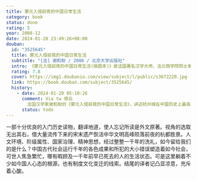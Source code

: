 ```yaml
---
title: 蒙元入侵前夜的中国日常生活
category: book
status: done
rating: 5
year: 2008-12
date: 2024-01-28 23:49:26+08:00
douban:
  id: "3525645"
  title: 蒙元入侵前夜的中国日常生活
  subtitle: "[法] 谢和耐 / 2008 / 北京大学出版社"
  intro: 《蒙元入侵前夜的中国日常生活(插图本)》是法国著名汉学大师，法兰西学院院士谢和耐的名作。细致描述了中国历史上的一个特殊时期的下层社会民众生活。《蒙元入侵前夜的中国日常生活》(插图本)这个书名，虽只以寥寥几个单词，却已把直至两宋才臻于化境的中国日常生活艺术的舞台摆到了草原游牧民族不断进犯的黑暗布景之下，从而在读者心目中构成了一种巨大的悬念和反讽。
  rating: 7.8
  cover: https://img1.doubanio.com/view/subject/l/public/s3672220.jpg
  link: https://book.douban.com/subject/3525645/
  history:
    - date: 2024-01-20 05:10:26
      comment: Via tw 停云
        法国汉学家谢和耐的《蒙元入侵前夜的中国日常生活》，讲述杭州城在中国历史上最高光时刻。书中有南宋末年杭城都市生活的喧闹与优雅，帝王将相与老百姓四时节令的日常，绘画、器物艺术审美之高度等等。而这类似浮世绘的杭城，是否因为距离遥远显得过于美好与浪漫？
      status: todo
---
```


一部十分优良的入门历史读物，翻译地道，使人忘记所读是外文原著。视角的选取无出其右，借大量流传下来的宋末遗产恢活中华文明高峰陨落前夜的杭都胜景。人文环境、阶级属性、国家治理、精神思想，经过整整一千年的洗礼，如今留给我们的是什么？中国古代社会运行千年的各色成果和所犯的大小错误塑造着如今社会，可世人焦急繁忙，哪有暇顾及一千年前早已死去的人的生活状态。可是这里躺着不少如今国人心态的根源，也有制度文化变迁的线索。结尾的译者记凸显凉意，充斥着心酸。
